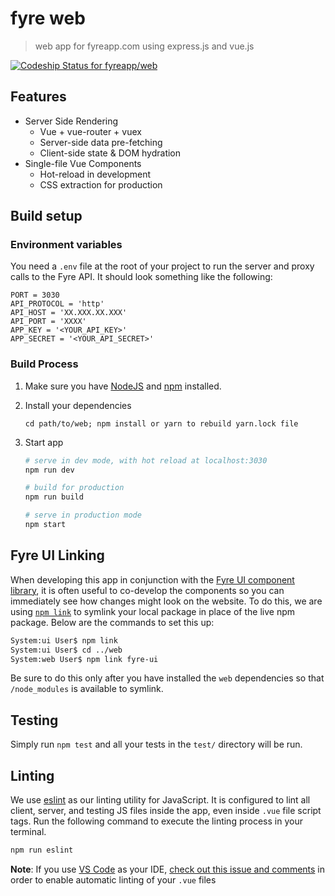 # fyre web

> web app for fyreapp.com using express.js and vue.js

[ ![Codeship Status for fyreapp/web](https://app.codeship.com/projects/9a72d500-ceb2-0134-b696-3e4d19dff638/status?branch=master)](https://app.codeship.com/projects/200620)

## Features

- Server Side Rendering
  - Vue + vue-router + vuex
  - Server-side data pre-fetching
  - Client-side state & DOM hydration
- Single-file Vue Components
  - Hot-reload in development
  - CSS extraction for production

## Build setup

### Environment variables

You need a `.env` file at the root of your project to run the server and proxy calls to the Fyre API. It should look something like the following:

```text
PORT = 3030
API_PROTOCOL = 'http'
API_HOST = 'XX.XXX.XX.XXX'
API_PORT = 'XXXX'
APP_KEY = '<YOUR_API_KEY>'
APP_SECRET = '<YOUR_API_SECRET>'
```

### Build Process

1. Make sure you have [NodeJS](https://nodejs.org/) and [npm](https://www.npmjs.com/) installed.
2. Install your dependencies

    ```
    cd path/to/web; npm install or yarn to rebuild yarn.lock file
    ```

3. Start app

    ``` bash
    # serve in dev mode, with hot reload at localhost:3030
    npm run dev

    # build for production
    npm run build

    # serve in production mode
    npm start
    ```

## Fyre UI Linking

When developing this app in conjunction with the [Fyre UI component library](https://github.com/fyreapp/ui), it is often useful to co-develop the components so you can immediately see how changes might look on the website. To do this, we are using [`npm link`](https://docs.npmjs.com/cli/link) to symlink your local package in place of the live npm package. Below are the commands to set this up:

```bash
System:ui User$ npm link
System:ui User$ cd ../web
System:web User$ npm link fyre-ui
```

Be sure to do this only after you have installed the `web` dependencies so that `/node_modules` is available to symlink.

## Testing

Simply run `npm test` and all your tests in the `test/` directory will be run.

## Linting

We use [eslint](http://eslint.org/) as our linting utility for JavaScript. It is configured to lint all client, server, and testing JS files inside the app, even inside `.vue` file script tags. Run the following command to execute the linting process in your terminal.

```bash
npm run eslint
```

**Note**: If you use [VS Code](https://code.visualstudio.com/) as your IDE, [check out this issue and comments](https://github.com/Microsoft/vscode-eslint/issues/42#issuecomment-264836417) in order to enable automatic linting of your `.vue` files
